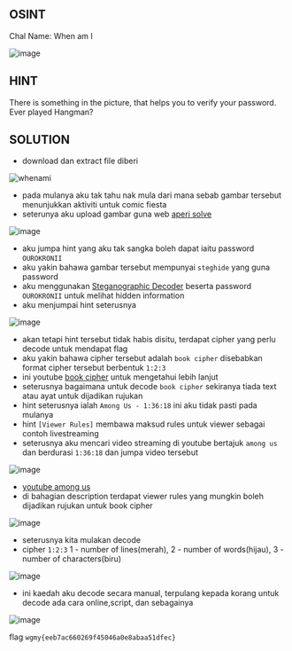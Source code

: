 ## OSINT
Chal Name: When am I

![image](https://user-images.githubusercontent.com/23289982/209468393-cff87ba5-cbe4-4997-a108-b3a7ffddf1cf.png)

## HINT
There is something in the picture, that helps you to verify your password. Ever played Hangman?

## SOLUTION
* download dan extract file diberi

![whenami](https://user-images.githubusercontent.com/23289982/209468454-c52f0534-5dc6-4178-8020-0a5b9d8b52b1.jpg)

* pada mulanya aku tak tahu nak mula dari mana sebab gambar tersebut menunjukkan aktiviti untuk comic fiesta
* seterunya aku upload gambar guna web [aperi solve](https://www.aperisolve.com)

![image](https://user-images.githubusercontent.com/23289982/209468585-73046c6f-bcb3-4d6c-a587-1b15cbe9e815.png)

* aku jumpa hint yang aku tak sangka boleh dapat iaitu password `OUROKRONII`
* aku yakin bahawa gambar tersebut mempunyai `steghide` yang guna password
* aku menggunakan [Steganographic Decoder](https://futureboy.us/stegano/decinput.html) beserta password `OUROKRONII` untuk melihat hidden information
* aku menjumpai hint seterusnya

![image](https://user-images.githubusercontent.com/23289982/209468760-a9f750bf-6f68-41b8-a1bf-cf661db698d4.png)

* akan tetapi hint tersebut tidak habis disitu, terdapat cipher yang perlu decode untuk mendapat flag
* aku yakin bahawa cipher tersebut adalah `book cipher` disebabkan format cipher tersebut berbentuk `1:2:3`
* ini youtube [book cipher](https://www.youtube.com/watch?v=xnAr4rEPxNo) untuk mengetahui lebih lanjut
* seterusnya bagaimana untuk decode `book cipher` sekiranya tiada text atau ayat untuk dijadikan rujukan
* hint seterusnya ialah `Among Us - 1:36:18` ini aku tidak pasti pada mulanya
* hint `[Viewer Rules]` membawa maksud rules untuk viewer sebagai contoh livestreaming
* seterusnya aku mencari video streaming di youtube bertajuk `among us` dan berdurasi `1:36:18` dan jumpa video tersebut

![image](https://user-images.githubusercontent.com/23289982/209469172-9501a35e-2813-4d3f-b8be-514df84e79da.png)

* [youtube among us](https://www.youtube.com/watch?v=hdwCWIAR3q4&t=1s)
* di bahagian description terdapat viewer rules yang mungkin boleh dijadikan rujukan untuk book cipher

![image](https://user-images.githubusercontent.com/23289982/209469305-df0625e0-2ac7-4be4-9941-492585a0c0a7.png)

* seterusnya kita mulakan decode
* cipher `1:2:3` 1 - number of lines(merah), 2 - number of words(hijau), 3 - number of characters(biru) 

![image](https://user-images.githubusercontent.com/23289982/209469965-c03e8fdb-4860-4bc1-9fa0-ca87d455e5e6.png)

* ini kaedah aku decode secara manual, terpulang kepada korang untuk decode ada cara online,script, dan sebagainya

![image](https://user-images.githubusercontent.com/23289982/209470196-b3c40cc4-653e-485d-ac94-43c4b15dd76a.png)

flag `wgmy{eeb7ac660269f45046a0e8abaa51dfec}`
